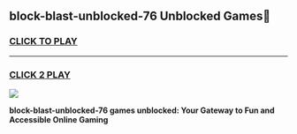 
## block-blast-unblocked-76 Unblocked Games👋
<h3>
<a href="https://news.freeplayer.one?title=block-blast-unblocked-76&ref=16F">CLICK TO PLAY</a></h3>
<hr>

<h3>
<a href="https://news.freeplayer.one?title=block-blast-unblocked-76&ref=16F">CLICK 2 PLAY</a>
  
</h3>

<a href="https://news.freeplayer.one?title=block-blast-unblocked-76&ref=16F/"><img src="https://clearcache.store/games.png"></a>


**block-blast-unblocked-76 games unblocked: Your Gateway to Fun and Accessible Online Gaming**
